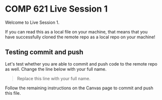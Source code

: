 # COMP 621 Live Session 1

Welcome to Live Session 1.

If you can read this as a local file on your machine, that means that you have successfully cloned the remote repo as a local repo on your machine!

## Testing commit and push

Let's test whether you are able to commit and push code to the remote repo as well. Change the line below with your full name.

> Replace this line with your full name.

Follow the remaining instructions on the Canvas page to commit and push this file.

